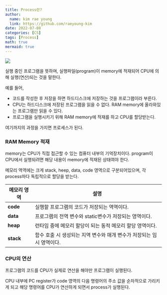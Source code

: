 ```yaml
---
title: Process란?
author:
  name: kim rae young
  link: https://github.com/raeyoung-kim
date: 2022-07-08
categories: [CS]
tags: [Process]
math: true
mermaid: true
---
```


![](https://velog.velcdn.com/images/760kry/post/bfcc1b15-843d-41e1-a727-ad7a8224e714/image.png)


실행 중인 프로그램을 뜻하며, 실행파일(program)이 memory에 적재되어 CPU에 의해 실행(연산)되는 것을 말한다.

예를 들어,

-   코드를 작성한 후 저장을 하면 하드디스크에 저장하는 것을 프로그램이라 부른다.
-   CPU는 하드디스크에 저장된 프로그램을 읽을 수 없다. RAM memory에 올라와있는 프로그램만 읽을 수 있다.
-   프로그램을 실행시키기 위해 RAM memory에 적재를 하고 CPU를 할당받는다.

여기까지의 과정을 가지면 프로세스가 된다.

### RAM Memory 적재

memory는 CPU가 직접 접근할 수 있는 컴퓨터 내부의 기억장치이다. program이 CPU에서 실행되려면 해당 내용이 memory에 적재된 상태여야 한다.

메모리 역역에는 크게 stack, heep, data, code 영역으로 구분되어있으며, 각 process마다 독립적으로 할당을 받는다.

| 메모리 영역 | 설명
| --- | --- |
| **code** | 실행할 프로그램의 코드가 저장되는 역역이다. 
| **data** | 프로그램의 전역 변수와 static변수가 저장되는 영역이다. |
| **heap** | 런타임 중에 메모리 할당이 되는 동적 메모리 할당 영역이다. |
| **stack** | 함수 호출 시 생성되는 지역 변수와 매개 변수가 저장되는 임시 영역이다.    |

### CPU의 연산

프로그램의 코드를 CPU가 실제로 연산을 해야만 프로그램이 실행된다. 

CPU 내부에 PC register가 code 영역의 다음 명령어의 주소 값을 순차적으로 가리키게 되고 해당 명령어를 CPU가 연산하게 되면서 process가 실행된다.
